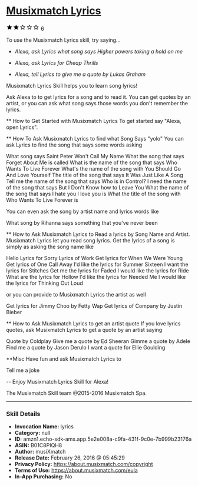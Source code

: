 # [Musixmatch Lyrics](http://alexa.amazon.com/#skills/amzn1.echo-sdk-ams.app.5e2e008a-c9fa-431f-9c0e-7b999b23176a)
![2 stars](../../images/ic_star_black_18dp_1x.png)![2 stars](../../images/ic_star_black_18dp_1x.png)![2 stars](../../images/ic_star_border_black_18dp_1x.png)![2 stars](../../images/ic_star_border_black_18dp_1x.png)![2 stars](../../images/ic_star_border_black_18dp_1x.png) 6

To use the Musixmatch Lyrics skill, try saying...

* *Alexa, ask Lyrics what song says Higher powers taking a hold on me*

* *Alexa, ask Lyrics for Cheap Thrills*

* *Alexa, tell Lyrics to give me a quote by Lukas Graham*

Musixmatch Lyrics Skill helps you to learn song lyrics!

Ask Alexa to to get lyrics for a song and to read it.  You can get quotes by an artist, or you can ask what song says those words you don't remember the lyrics.

** How to Get Started with Musixmatch Lyrics
To get started say "Alexa, open Lyrics".

** How To Ask Musixmatch Lyrics to find what Song Says "yolo"
You can ask Lyrics to find the song that says some words asking

What song says Saint Peter Won't Call My Name
What the song that says Forget About Me is called
What is the name of the song that says Who Wants To Live Forever
What's the name of the song with You Should Go And Love Yourself
The title of the song that says It Was Just Like A Song
Tell me the name of the song that says Who is in Control?
I need the name of the song that says But I Don't Know how to Leave You
What the name of the song that says I hate you I love you is
What the title of the song with Who Wants To Live Forever is

You can even ask the song by artist name and lyrics words like

What song by Rihanna says something that you've never been

** How to Ask Musixmatch Lyrics to Read a lyrics by Song Name and Artist.
Musixmatch Lyrics let you read song lyrics. Get the lyrics of a song is simply as asking the song name like

Hello
Lyrics for Sorry
Lyrics of Work
Get lyrics for When We Were Young
Get lyrics of One Call Away
I'd like the lyrics for Summer Sixteen
I want the lyrics for Stitches
Get me the lyrics for Faded
I would like the lyrics for Ride
What are the lyrics for Hollow
I'd like the lyrics for Needed Me
I would like the lyrics for Thinking Out Loud

or you can provide to Musixmatch Lyrics the artist as well

Get lyrics for Jimmy Choo by Fetty Wap
Get lyrics of Company by Justin Bieber

** How to Ask Musixmatch Lyrics to get an artist quote
If you love lyrics quotes, ask Musixmatch Lyrics to get a quote by an artist saying

Quote by Coldplay
Give me a quote by Ed Sheeran
Gimme a quote by Adele
Find me a quote by Jason Derulo
I want a quote for Ellie Goulding

**Misc
Have fun and ask Musixmatch Lyrics to

Tell me a joke



--
Enjoy Musixmatch Lyrics Skill for Alexa!

The Musixmatch Skill team
@2015-2016 Musixmatch Spa.

***

### Skill Details

* **Invocation Name:** lyrics
* **Category:** null
* **ID:** amzn1.echo-sdk-ams.app.5e2e008a-c9fa-431f-9c0e-7b999b23176a
* **ASIN:** B01C8PIQH8
* **Author:** musiXmatch
* **Release Date:** February 26, 2016 @ 05:45:29
* **Privacy Policy:** https://about.musixmatch.com/copyright
* **Terms of Use:** https://about.musixmatch.com/eula
* **In-App Purchasing:** No
